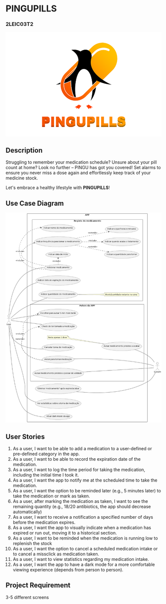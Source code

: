 # PINGUPILLS
### 2LEIC03T2
![](LOGO-PINGUPILLS.png)

## Description
Struggling to remember your medication schedule? Unsure about your pill count at home? Look no further – PINGU has got you covered! Set alarms to ensure you never miss a dose again and effortlessly keep track of your medicine stock. 

Let's embrace a healthy lifestyle with __PINGUPILLS__!

## Use Case Diagram
![](usecase.png)

## User Stories
1. As a user, I want to be able to add a medication to a user-defined or pre-defined category in the app.
2. As a user, I want to be able to record the expiration date of the medication.
3. As a user, I want to log the time period for taking the medication, including the initial time I took it.
4. As a user, I want the app to notify me at the scheduled time to take the medication.
5. As a user, I want the option to be reminded later (e.g., 5 minutes later) to take the medication or mark as taken.
6. As a user, after marking the medication as taken, I want to see the remaining quantity (e.g., 18/20 antibiotics, the app should decrease automatically)
7. As a user, I want to receive a notification a specified number of days before the medication expires.
8. As a user, I want the app to visually indicate when a medication has expired or run out, moving it to a historical section.
9. As a user, I want to be reminded when the medication is running low to replenish the stock
10. As a user, I want the option to cancel a scheduled medication intake or to cancel a missclick as medication taken.
11. As a user, I want to view statistics regarding my medication intake.
12. As a user, I want the app to have a dark mode for a more comfortable viewing experience (depends from person to person).

## Project Requirement
3-5 different screens